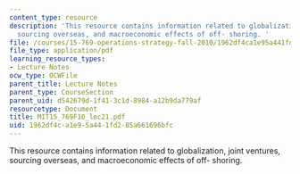 ```yaml
---
content_type: resource
description: 'This resource contains information related to globalization, joint ventures,
  sourcing overseas, and macroeconomic effects of off- shoring. '
file: /courses/15-769-operations-strategy-fall-2010/1962df4ca1e95a441fd285a661696bfc_MIT15_769F10_lec21.pdf
file_type: application/pdf
learning_resource_types:
- Lecture Notes
ocw_type: OCWFile
parent_title: Lecture Notes
parent_type: CourseSection
parent_uid: d542679d-1f41-3c1d-8984-a12b9da779af
resourcetype: Document
title: MIT15_769F10_lec21.pdf
uid: 1962df4c-a1e9-5a44-1fd2-85a661696bfc
---
```

This resource contains information related to globalization, joint ventures, sourcing overseas, and macroeconomic effects of off- shoring. 